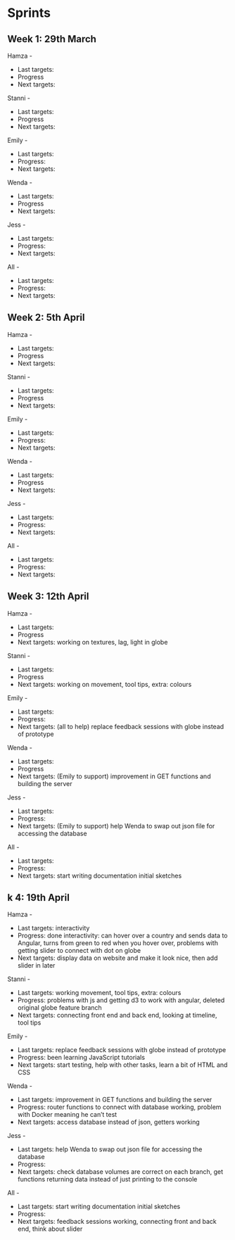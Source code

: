 # Sprints

## Week 1: 29th March 
Hamza - 
* Last targets:
* Progress
* Next targets:

Stanni - 
* Last targets:
* Progress
* Next targets: 

Emily -
* Last targets:
* Progress:
* Next targets:

Wenda - 
* Last targets:
* Progress
* Next targets:

Jess -
* Last targets:
* Progress:
* Next targets:

All - 
* Last targets:
* Progress:
* Next targets:

## Week 2: 5th April 

Hamza - 
* Last targets:
* Progress
* Next targets:

Stanni - 
* Last targets:
* Progress
* Next targets: 

Emily -
* Last targets:
* Progress:
* Next targets:

Wenda - 
* Last targets:
* Progress
* Next targets:

Jess -
* Last targets:
* Progress:
* Next targets:

All - 
* Last targets:
* Progress:
* Next targets:

## Week 3: 12th April 

Hamza - 
* Last targets:
* Progress
* Next targets: working on textures, lag, light in globe 

Stanni - 
* Last targets:
* Progress
* Next targets: working on movement, tool tips, extra: colours 

Emily -
* Last targets:
* Progress:
* Next targets: (all to help) replace feedback sessions with globe instead of prototype 

Wenda - 
* Last targets:
* Progress
* Next targets: (Emily to support) improvement in GET functions and building the server 

Jess -
* Last targets:
* Progress:
* Next targets: (Emily to support) help Wenda to swap out json file for accessing the database 

All - 
* Last targets:
* Progress:
* Next targets: start writing documentation initial sketches 


## k 4: 19th April 

Hamza - 

* Last targets: interactivity 
* Progress: done interactivity: can hover over a country and sends data to Angular, turns from green to red when you hover over, problems with getting slider to connect with dot on globe  
* Next targets: display data on website and make it look nice, then add slider in later 

Stanni -

* Last targets: working movement, tool tips, extra: colours
* Progress: problems with js and getting d3 to work with angular, deleted original globe feature branch 
* Next targets: connecting front end and back end, looking at timeline, tool tips 

Emily - 

* Last targets: replace feedback sessions with globe instead of prototype 
* Progress: been learning JavaScript tutorials 
* Next targets: start testing, help with other tasks, learn a bit of HTML and CSS 

Wenda -

* Last targets: improvement in GET functions and building the server
* Progress: router functions to connect with database working, problem with Docker meaning he can’t test 
* Next targets: access database instead of json, getters working 

Jess -  

* Last targets: help Wenda to swap out json file for accessing the database 
* Progress:
* Next targets: check database volumes are correct on each branch, get functions returning data instead of just printing to the console 

All - 

* Last targets: start writing documentation initial sketches 
* Progress:
*  Next targets: feedback sessions working, connecting front and back end, think about slider
